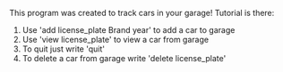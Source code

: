 This program was created to track cars in your garage!
Tutorial is there:
1. Use 'add license_plate Brand year' to add a car to garage
2. Use 'view license_plate' to view a car from garage
3. To quit just write 'quit'
4. To delete a car from garage write 'delete license_plate'
